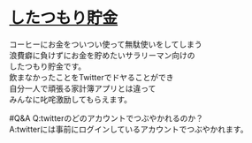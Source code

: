 # [したつもり貯金](https://rocky-waters-21208.herokuapp.com/)

コーヒーにお金をついつい使って無駄使いをしてしまう  
浪費癖に負けずにお金を貯めたいサラリーマン向けの  
したつもり貯金です。  
飲まなかったことをTwitterでドヤることができ  
自分一人で頑張る家計簿アプリとは違って  
みんなに叱咤激励してもらえます。

#Q&A
Q:twitterのどのアカウントでつぶやかれるのか？  
A:twitterには事前にログインしているアカウントでつぶやかれます。  
